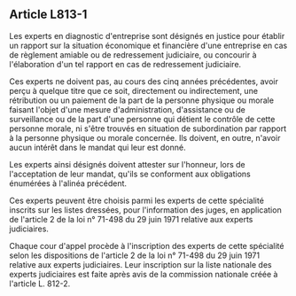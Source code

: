 Article L813-1
----
Les experts en diagnostic d'entreprise sont désignés en justice pour établir un
rapport sur la situation économique et financière d'une entreprise en cas de
règlement amiable ou de redressement judiciaire, ou concourir à l'élaboration
d'un tel rapport en cas de redressement judiciaire.

Ces experts ne doivent pas, au cours des cinq années précédentes, avoir perçu à
quelque titre que ce soit, directement ou indirectement, une rétribution ou un
paiement de la part de la personne physique ou morale faisant l'objet d'une
mesure d'administration, d'assistance ou de surveillance ou de la part d'une
personne qui détient le contrôle de cette personne morale, ni s'être trouvés en
situation de subordination par rapport à la personne physique ou morale
concernée. Ils doivent, en outre, n'avoir aucun intérêt dans le mandat qui leur
est donné.

Les experts ainsi désignés doivent attester sur l'honneur, lors de l'acceptation
de leur mandat, qu'ils se conforment aux obligations énumérées à l'alinéa
précédent.

Ces experts peuvent être choisis parmi les experts de cette spécialité inscrits
sur les listes dressées, pour l'information des juges, en application de
l'article 2 de la loi n° 71-498 du 29 juin 1971 relative aux experts
judiciaires.

Chaque cour d'appel procède à l'inscription des experts de cette spécialité
selon les dispositions de l'article 2 de la loi n° 71-498 du 29 juin 1971
relative aux experts judiciaires. Leur inscription sur la liste nationale des
experts judiciaires est faite après avis de la commission nationale créée à
l'article L. 812-2.

